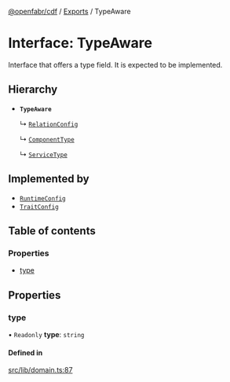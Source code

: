 [@openfabr/cdf](../README.md) / [Exports](../modules.md) / TypeAware

# Interface: TypeAware

Interface that offers a type field.
It is expected to be implemented.

## Hierarchy

- **`TypeAware`**

  ↳ [`RelationConfig`](RelationConfig.md)

  ↳ [`ComponentType`](ComponentType.md)

  ↳ [`ServiceType`](ServiceType.md)

## Implemented by

- [`RuntimeConfig`](../classes/RuntimeConfig.md)
- [`TraitConfig`](../classes/TraitConfig.md)

## Table of contents

### Properties

- [type](TypeAware.md#type)

## Properties

### type

• `Readonly` **type**: `string`

#### Defined in

[src/lib/domain.ts:87](https://github.com/openfabr/cdf/blob/8dc07b3/core/typescript/src/lib/domain.ts#L87)
